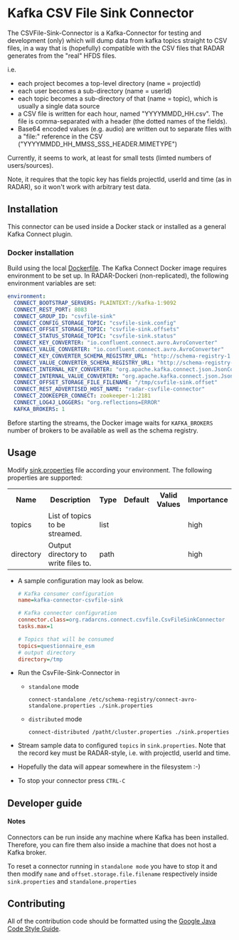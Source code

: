 # Kafka CSV File Sink Connector

The CSVFile-Sink-Connector is a Kafka-Connector for testing and development (only) which will dump data from kafka topics straight to CSV files, in a way that is (hopefully) compatible with the CSV files that RADAR generates from the "real" HFDS files.

i.e.
- each project becomes a top-level directory (name = projectId)
- each user becomes a sub-directory (name = userId)
- each topic becomes a sub-directory of that (name = topic), which is usually a single data source
- a CSV file is written for each hour, named "YYYYMMDD_HH.csv". The file is comma-separated with a header (the dotted names of the fields).
- Base64 encoded values (e.g. audio) are written out to separate files with a "file:" reference in the CSV ("YYYYMMDD_HH_MMSS_SSS_HEADER.MIMETYPE")

Currently, it seems to work, at least for small tests (limted numbers of users/sources).

Note, it requires that the topic key has fields projectId, userId and time (as in RADAR), so it won't work with arbitrary test data.

## Installation

This connector can be used inside a Docker stack or installed as a general Kafka Connect plugin.

### Docker installation

Build using the local [Dockerfile](Dockerfile).
The Kafka Connect Docker image requires environment to be set up. In RADAR-Dockeri (non-replicated), the following environment variables are set:

```yaml
environment:
  CONNECT_BOOTSTRAP_SERVERS: PLAINTEXT://kafka-1:9092
  CONNECT_REST_PORT: 8083
  CONNECT_GROUP_ID: "csvfile-sink"
  CONNECT_CONFIG_STORAGE_TOPIC: "csvfile-sink.config"
  CONNECT_OFFSET_STORAGE_TOPIC: "csvfile-sink.offsets"
  CONNECT_STATUS_STORAGE_TOPIC: "csvfile-sink.status"
  CONNECT_KEY_CONVERTER: "io.confluent.connect.avro.AvroConverter"
  CONNECT_VALUE_CONVERTER: "io.confluent.connect.avro.AvroConverter"
  CONNECT_KEY_CONVERTER_SCHEMA_REGISTRY_URL: "http://schema-registry-1:8081"
  CONNECT_VALUE_CONVERTER_SCHEMA_REGISTRY_URL: "http://schema-registry-1:8081"
  CONNECT_INTERNAL_KEY_CONVERTER: "org.apache.kafka.connect.json.JsonConverter"
  CONNECT_INTERNAL_VALUE_CONVERTER: "org.apache.kafka.connect.json.JsonConverter"
  CONNECT_OFFSET_STORAGE_FILE_FILENAME: "/tmp/csvfile-sink.offset"
  CONNECT_REST_ADVERTISED_HOST_NAME: "radar-csvfile-connector"
  CONNECT_ZOOKEEPER_CONNECT: zookeeper-1:2181
  CONNECT_LOG4J_LOGGERS: "org.reflections=ERROR"
  KAFKA_BROKERS: 1
```

Before starting the streams, the Docker image waits for `KAFKA_BROKERS` number of brokers to be available as well as the schema registry.

## Usage

Modify [sink.properties](sink.properties) file according your environment. The following properties are supported:

<table class="data-table"><tbody>
<tr>
<th>Name</th>
<th>Description</th>
<th>Type</th>
<th>Default</th>
<th>Valid Values</th>
<th>Importance</th>
</tr>
<tr>
<td>topics</td><td>List of topics to be streamed.</td><td>list</td><td></td><td></td><td>high</td></tr>
<td>directory</td><td>Output directory to write files to.</td><td>path</td><td></td><td></td><td>high</td></tr>
</tbody></table>

- A sample configuration may look as below.

    ```ini    
    # Kafka consumer configuration
    name=kafka-connector-csvfile-sink
    
    # Kafka connector configuration
    connector.class=org.radarcns.connect.csvfile.CsvFileSinkConnector
    tasks.max=1
    
    # Topics that will be consumed
    topics=questionnaire_esm
    # output directory
    directory=/tmp
    ```
    
- Run the CsvFile-Sink-Connector in 
  - `standalone` mode
  
      ```shell
      connect-standalone /etc/schema-registry/connect-avro-standalone.properties ./sink.properties 
      ```
  - `distributed` mode
  
      ```shell
      connect-distributed /patht/cluster.properties ./sink.properties
      ```
- Stream sample data to configured `topics` in `sink.properties`. Note that the record key must be RADAR-style, i.e. with projectId, userId and time. 
- Hopefully the data will appear somewhere in the filesystem :-)
- To stop your connector press `CTRL-C`

## Developer guide 

#### Notes

Connectors can be run inside any machine where Kafka has been installed. Therefore, you can fire them also inside a machine that does not host a Kafka broker.

To reset a connector running in `standalone mode` you have to stop it and then modify `name` and `offset.storage.file.filename` respectively inside `sink.properties` and `standalone.properties`

## Contributing

All of the contribution code should be formatted using the [Google Java Code Style Guide](https://google.github.io/styleguide/javaguide.html).
